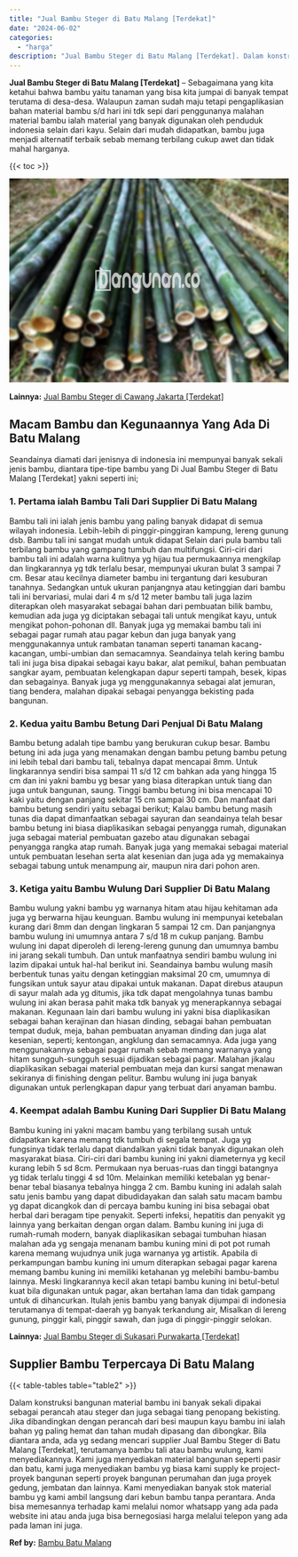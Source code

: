 ```yaml
---
title: "Jual Bambu Steger di Batu Malang [Terdekat]"
date: "2024-06-02"
categories: 
  - "harga"
description: "Jual Bambu Steger di Batu Malang [Terdekat]. Dalam konstruksi bangunan material bambu ini banyak sekali dipakai sebagai perancah atau steger dan juga sebagai..."
---
```


**Jual Bambu Steger di Batu Malang \[Terdekat\]** – Sebagaimana yang kita ketahui bahwa bambu yaitu tanaman yang bisa kita jumpai di banyak tempat terutama di desa-desa. Walaupun zaman sudah maju tetapi pengaplikasian bahan material bambu s/d hari ini tdk sepi dari penggunanya malahan material bambu ialah material yang banyak digunakan oleh penduduk indonesia selain dari kayu. Selain dari mudah didapatkan, bambu juga menjadi alternatif terbaik sebab memang terbilang cukup awet dan tidak mahal harganya.

{{< toc >}}

![Jual Bambu Steger di Batu Malang [Terdekat]](/images/jual-bambu-tali-18.png)

**Lainnya:** [Jual Bambu Steger di Cawang Jakarta \[Terdekat\]](https://bambu.bangunan.co/jual-bambu-steger-di-cawang-jakarta-terdekat/)

## Macam Bambu dan Kegunaannya Yang Ada Di Batu Malang

Seandainya diamati dari jenisnya di indonesia ini mempunyai banyak sekali jenis bambu, diantara tipe-tipe bambu yang Di Jual Bambu Steger di Batu Malang \[Terdekat\] yakni seperti ini;

### 1\. Pertama ialah Bambu Tali Dari Supplier Di Batu Malang

Bambu tali ini ialah jenis bambu yang paling banyak didapat di semua wilayah indonesia. Lebih-lebih di pinggir-pinggiran kampung, lereng gunung dsb. Bambu tali ini sangat mudah untuk didapat Selain dari pula bambu tali terbilang bambu yang gampang tumbuh dan multifungsi. Ciri-ciri dari bambu tali ini adalah warna kulitnya yg hijau tua permukaannya mengkilap dan lingkarannya yg tdk terlalu besar, mempunyai ukuran bulat 3 sampai 7 cm. Besar atau kecilnya diameter bambu ini tergantung dari kesuburan tanahnya. Sedangkan untuk ukuran panjangnya atau ketinggian dari bambu tali ini bervariasi, mulai dari 4 m s/d 12 meter bambu tali juga lazim diterapkan oleh masyarakat sebagai bahan dari pembuatan bilik bambu, kemudian ada juga yg diciptakan sebagai tali untuk mengikat kayu, untuk mengikat pohon-pohonan dll. Banyak juga yg memakai bambu tali ini sebagai pagar rumah atau pagar kebun dan juga banyak yang menggunakannya untuk rambatan tanaman seperti tanaman kacang-kacangan, umbi-umbian dan semacamnya. Seandainya telah kering bambu tali ini juga bisa dipakai sebagai kayu bakar, alat pemikul, bahan pembuatan sangkar ayam, pembuatan kelengkapan dapur seperti tampah, besek, kipas dan sebagainya. Banyak juga yg menggunakannya sebagai alat jemuran, tiang bendera, malahan dipakai sebagai penyangga bekisting pada bangunan.

### 2\. Kedua yaitu Bambu Betung Dari Penjual Di Batu Malang

Bambu betung adalah tipe bambu yang berukuran cukup besar. Bambu betung ini ada juga yang menamakan dengan bambu petung bambu petung ini lebih tebal dari bambu tali, tebalnya dapat mencapai 8mm. Untuk lingkarannya sendiri bisa sampai 11 s/d 12 cm bahkan ada yang hingga 15 cm dan ini yakni bambu yg besar yang biasa diterapkan untuk tiang dan juga untuk bangunan, saung. Tinggi bambu betung ini bisa mencapai 10 kaki yaitu dengan panjang sekitar 15 cm sampai 30 cm. Dan manfaat dari bambu betung sendiri yaitu sebagai berikut; Kalau bambu betung masih tunas dia dapat dimanfaatkan sebagai sayuran dan seandainya telah besar bambu betung ini biasa diaplikasikan sebagai penyangga rumah, digunakan juga sebagai material pembuatan gazebo atau digunakan sebagai penyangga rangka atap rumah. Banyak juga yang memakai sebagai material untuk pembuatan lesehan serta alat kesenian dan juga ada yg memakainya sebagai tabung untuk menampung air, maupun nira dari pohon aren.

### 3\. Ketiga yaitu Bambu Wulung Dari Supplier Di Batu Malang

Bambu wulung yakni bambu yg warnanya hitam atau hijau kehitaman ada juga yg berwarna hijau keunguan. Bambu wulung ini mempunyai ketebalan kurang dari 8mm dan dengan lingkaran 5 sampai 12 cm. Dan panjangnya bambu wulung ini umumnya antara 7 s/d 18 m cukup panjang. Bambu wulung ini dapat diperoleh di lereng-lereng gunung dan umumnya bambu ini jarang sekali tumbuh. Dan untuk manfaatnya sendiri bambu wulung ini lazim dipakai untuk hal-hal berikut ini. Seandainya bambu wulung masih berbentuk tunas yaitu dengan ketinggian maksimal 20 cm, umumnya di fungsikan untuk sayur atau dipakai untuk makanan. Dapat direbus ataupun di sayur malah ada yg ditumis, jika tdk dapat mengolahnya tunas bambu wulung ini akan berasa pahit maka tdk banyak yg menerapkannya sebagai makanan. Kegunaan lain dari bambu wulung ini yakni bisa diaplikasikan sebagai bahan kerajinan dan hiasan dinding, sebagai bahan pembuatan tempat duduk, meja, bahan pembuatan anyaman dinding dan juga alat kesenian, seperti; kentongan, angklung dan semacamnya. Ada juga yang menggunakannya sebagai pagar rumah sebab memang warnanya yang hitam sungguh-sungguh sesuai dijadikan sebagai pagar. Malahan jikalau diaplikasikan sebagai material pembuatan meja dan kursi sangat menawan sekiranya di finishing dengan pelitur. Bambu wulung ini juga banyak digunakan untuk perlengkapan dapur yang terbuat dari anyaman bambu.

### 4\. Keempat adalah Bambu Kuning Dari Supplier Di Batu Malang

Bambu kuning ini yakni macam bambu yang terbilang susah untuk didapatkan karena memang tdk tumbuh di segala tempat. Juga yg fungsinya tidak terlalu dapat diandalkan yakni tidak banyak digunakan oleh masyarakat biasa. Ciri-ciri dari bambu kuning ini yakni diameternya yg kecil kurang lebih 5 sd 8cm. Permukaan nya beruas-ruas dan tinggi batangnya yg tidak terlalu tinggi 4 sd 10m. Melainkan memiliki ketebalan yg benar-benar tebal biasanya tebalnya hingga 2 cm. Bambu kuning ini adalah salah satu jenis bambu yang dapat dibudidayakan dan salah satu macam bambu yg dapat dicangkok dan di percaya bambu kuning ini bisa sebagai obat herbal dari beragam tipe penyakit. Seperti infeksi, hepatitis dan penyakit yg lainnya yang berkaitan dengan organ dalam. Bambu kuning ini juga di rumah-rumah modern, banyak diaplikasikan sebagai tumbuhan hiasan malahan ada yg sengaja menanam bambu kuning mini di pot pot rumah karena memang wujudnya unik juga warnanya yg artistik. Apabila di perkampungan bambu kuning ini umum diterapkan sebagai pagar karena memang bambu kuning ini memiliki ketahanan yg melebihi bambu-bambu lainnya. Meski lingkarannya kecil akan tetapi bambu kuning ini betul-betul kuat bila digunakan untuk pagar, akan bertahan lama dan tidak gampang untuk di dihancurkan. Itulah jenis bambu yang banyak dijumpai di indonesia terutamanya di tempat-daerah yg banyak terkandung air, Misalkan di lereng gunung, pinggir kali, pinggir sawah, dan juga di pinggir-pinggir selokan.

**Lainnya:** [Jual Bambu Steger di Sukasari Purwakarta \[Terdekat\]](https://bambu.bangunan.co/jual-bambu-steger-di-sukasari-purwakarta-terdekat/)

## Supplier Bambu Terpercaya Di Batu Malang

{{< table-tables table="table2" >}}

Dalam konstruksi bangunan material bambu ini banyak sekali dipakai sebagai perancah atau steger dan juga sebagai tiang penopang bekisting. Jika dibandingkan dengan perancah dari besi maupun kayu bambu ini ialah bahan yg paling hemat dan tahan mudah dipasang dan dibongkar. Bila diantara anda, ada yg sedang mencari supplier Jual Bambu Steger di Batu Malang \[Terdekat\], terutamanya bambu tali atau bambu wulung, kami menyediakannya. Kami juga menyediakan material bangunan seperti pasir dan batu, kami juga menyediakan bambu yg biasa kami supply ke project-proyek bangunan seperti proyek bangunan perumahan dan juga proyek gedung, jembatan dan lainnya. Kami menyediakan banyak stok material bambu yg kami ambil langsung dari kebun bambu tanpa perantara. Anda bisa memesannya terhadap kami melalui nomor whatsapp yang ada pada website ini atau anda juga bisa bernegosiasi harga melalui telepon yang ada pada laman ini juga.

**Ref by:** [Bambu Batu Malang](https://id.wikipedia.org/wiki/Bambu)
